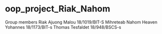 # oop_project_Riak_Nahom
Group members
Riak Ajuong Malou 18/1019/BIT-S
Mihreteab Nahom 
Heaven Yohannes   18/1173/BIT-s
Thomas Tesfaldet 18/948/BSCS-s
